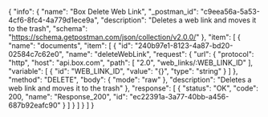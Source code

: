 {
  "info": {
    "name": "Box Delete Web Link",
    "_postman_id": "c9eea56a-5a53-4cf6-8fc4-4a779d1ece9a",
    "description": "Deletes a web link and moves it to the trash",
    "schema": "https://schema.getpostman.com/json/collection/v2.0.0/"
  },
  "item": [
    {
      "name": "documents",
      "item": [
        {
          "id": "240b97e1-8123-4a87-bd20-02584c7c62e0",
          "name": "deleteWebLink",
          "request": {
            "url": {
              "protocol": "http",
              "host": "api.box.com",
              "path": [
                "2.0",
                "web_links/:WEB_LINK_ID"
              ],
              "variable": [
                {
                  "id": "WEB_LINK_ID",
                  "value": "{}",
                  "type": "string"
                }
              ]
            },
            "method": "DELETE",
            "body": {
              "mode": "raw"
            },
            "description": "Deletes a web link and moves it to the trash"
          },
          "response": [
            {
              "status": "OK",
              "code": 200,
              "name": "Response_200",
              "id": "ec22391a-3a77-40bb-a456-687b92eafc90"
            }
          ]
        }
      ]
    }
  ]
}